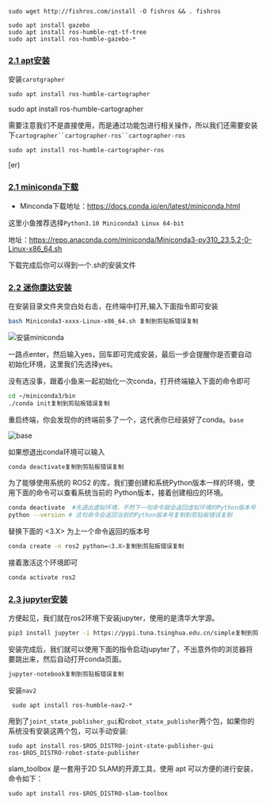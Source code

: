 ```shell
sudo wget http://fishros.com/install -O fishros && . fishros

sudo apt install gazebo
sudo apt install ros-humble-rqt-tf-tree
sudo apt install ros-humble-gazebo-*
```

### [2.1 apt安装](https://fishros.com/d2lros2/#/humble/chapt10/get_started/2.Carto介绍及安装?id=_21-apt安装)

安装`carotgrapher`

```shell
sudo apt install ros-humble-cartographer
```

sudo apt install ros-humble-cartographer

需要注意我们不是直接使用，而是通过功能包进行相关操作，所以我们还需要安装下`cartographer``cartographer-ros``cartographer-ros`

```shell
sudo apt install ros-humble-cartographer-ros
```

[er)

### [2.1 miniconda下载](https://fishros.com/d2lros2/#/humble/chapt6/basic/2.MiniConda与Jupyter介绍安装?id=_21-miniconda下载)

-   Minconda下载地址：https://docs.conda.io/en/latest/miniconda.html

这里小鱼推荐选择`Python3.10 Miniconda3 Linux 64-bit`

地址：https://repo.anaconda.com/miniconda/Miniconda3-py310_23.5.2-0-Linux-x86_64.sh

下载完成后你可以得到一个.sh的安装文件

### [2.2 迷你康达安装](https://fishros.com/d2lros2/#/humble/chapt6/basic/2.MiniConda与Jupyter介绍安装?id=_22-miniconda安装)

在安装目录文件夹空白处右击，在终端中打开,输入下面指令即可安装

```bash
bash Miniconda3-xxxx-Linux-x86_64.sh 复制到剪贴板错误复制
```

![安装miniconda](https://fishros.com/d2lros2/humble/chapt6/basic/2.MiniConda%E4%B8%8EJupyter%E4%BB%8B%E7%BB%8D%E5%AE%89%E8%A3%85/imgs/d0712dc35c0b4ef7b06e24409f962c3a.png)

一路点enter，然后输入yes，回车即可完成安装，最后一步会提醒你是否要自动初始化环境，这里我们先选择yes。

没有选没事，跟着小鱼来一起初始化一次conda，打开终端输入下面的命令即可

```bash
cd ~/miniconda3/bin
./conda init复制到剪贴板错误复制
```

重启终端，你会发现你的终端前多了一个，这代表你已经装好了conda。`base`

![base](https://fishros.com/d2lros2/humble/chapt6/basic/2.MiniConda%E4%B8%8EJupyter%E4%BB%8B%E7%BB%8D%E5%AE%89%E8%A3%85/imgs/2b7b5d46297f417d8193c15ade9703aa.png)

如果想退出conda环境可以输入

```bash
conda deactivate复制到剪贴板错误复制
```

为了能够使用系统的 ROS2 的库，我们要创建和系统Python版本一样的环境，使用下面的命令可以查看系统当前的 Python版本，接着创建相应的环境。

```bash
conda deactivate  #先退出虚拟环境，不然下一句命令就会返回虚拟环境的Python版本号
python --version # 这句命令会返回当前的Python版本号复制到剪贴板错误复制
```

替换下面的 <3.X> 为上一个命令返回的版本号

```bash
conda create -n ros2 python=<3.X>复制到剪贴板错误复制
```

接着激活这个环境即可

```bash
conda activate ros2
```

### [2.3 jupyter安装](https://fishros.com/d2lros2/#/humble/chapt6/basic/2.MiniConda与Jupyter介绍安装?id=_23-jupyter安装)

方便起见，我们就在ros2环境下安装jupyter，使用的是清华大学源。

```bash
pip3 install jupyter -i https://pypi.tuna.tsinghua.edu.cn/simple复制到剪贴板错误复制
```

安装完成后，我们就可以使用下面的指令启动jupyter了，不出意外你的浏览器将要跳出来，然后自动打开conda页面。

```bash
jupyter-notebook复制到剪贴板错误复制
```

安装`nav2`

```shell
 sudo apt install ros-humble-nav2-*
```



用到了`joint_state_publisher_gui`和`robot_state_publisher`两个包，如果你的系统没有安装这两个包，可以手动安装:

```shell
sudo apt install ros-$ROS_DISTRO-joint-state-publisher-gui ros-$ROS_DISTRO-robot-state-publisher

```

slam_toolbox 是一套用于2D SLAM的开源工具，使用 apt 可以方便的进行安装，命令如下：

```shell
sudo apt install ros-$ROS_DISTRO-slam-toolbox
```

